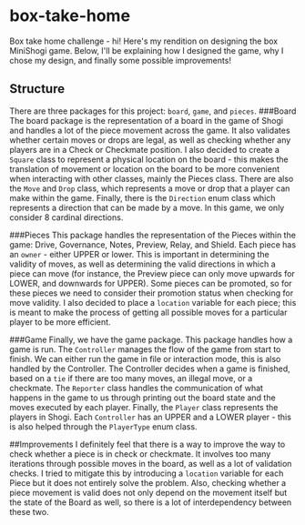 # box-take-home
Box take home challenge - hi! Here's my rendition on designing the box MiniShogi game. Below, I'll be explaining how I 
designed the game, why I chose my design, and finally some possible improvements!
## Structure
There are three packages for this project: `board`, `game`, and `pieces`. 
###Board
The board package is the representation of a board
in the game of Shogi and handles a lot of the piece movement across the game. It also validates whether certain moves or
drops are legal, as well as checking whether any players are in a Check or Checkmate position. I also decided to create 
a `Square` class to represent a physical location on the board - this makes the translation of movement or location on the
board to be more convenient when interacting with other classes, mainly the Pieces class. There are also the `Move` and 
`Drop` class, which represents a move or drop that a player can make within the game. Finally, there is the `Direction` enum
class which represents a direction that can be made by a move. In this game, we only consider 8 cardinal directions.

###Pieces
This package handles the representation of the Pieces within the game: Drive, Governance, Notes, Preview, Relay, and 
Shield. Each piece has an `owner` - either UPPER or lower. This is important in determining the validity of moves, as well
as determining the valid directions in which a piece can move (for instance, the Preview piece can only move upwards for LOWER,
and downwards for UPPER). Some pieces can be promoted, so for these pieces we need to consider their promotion status when 
checking for move validity. I also decided to place a `location` variable for each piece; this is meant to make the 
process of getting all possible moves for a particular player to be more efficient.

###Game
Finally, we have the game package. This package handles how a game is run. The `Controller` manages the flow of the game
from start to finish. We can either run the game in file or interaction mode, this is also handled by the Controller. The 
Controller decides when a game is finished, based on a `tie` if there are too many moves, an illegal move, or a checkmate.
The `Reporter` class handles the communication of what happens in the game to us through printing out the board state and 
the moves executed by each player. Finally, the `Player` class represents the players in Shogi. Each `Controller` has an 
UPPER and a LOWER player - this is also helped through the `PlayerType` enum class.

##Improvements
I definitely feel that there is a way to improve the way to check whether a piece is in check or checkmate. It involves 
too many iterations through possible moves in the board, as well as a lot of validation checks. I tried to mitigate this
by introducing a `location` variable for each Piece but it does not entirely solve the problem. Also, checking whether a 
piece movement is valid does not only depend on the movement itself but the state of the Board as well, so there is a lot of 
interdependency between these two.